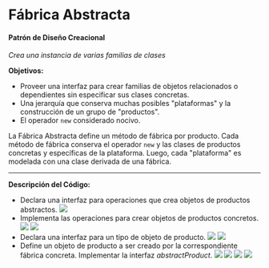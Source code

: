 # Fábrica Abstracta
#### Patrón de Diseño Creacional
*Crea una instancia de varias familias de clases*

**Objetivos:**
- Proveer una interfaz para crear familias de objetos relacionados o dependientes sin especificar sus clases concretas.
- Una jerarquía que conserva muchas posibles "plataformas" y la construcción de un grupo de "productos".
- El operador `new` considerado nocivo.

La Fábrica Abstracta define un método de fábrica por producto. Cada método de fábrica conserva el operador `new` y las clases de productos concretas y específicas de la plataforma. Luego, cada "plataforma" es modelada con una clase derivada de una fábrica.

---
**Descripción del Código:**
- Declara una interfaz para operaciones que crea objetos de productos abstractos.
![](https://pandao.github.io/editor.md/images/logos/editormd-logo-180x180.png)
- Implementa las operaciones para crear objetos de productos concretos.
![](https://pandao.github.io/editor.md/images/logos/editormd-logo-180x180.png)
![](https://pandao.github.io/editor.md/images/logos/editormd-logo-180x180.png)
- Declara una interfaz para un tipo de objeto de producto.
![](https://pandao.github.io/editor.md/images/logos/editormd-logo-180x180.png)
![](https://pandao.github.io/editor.md/images/logos/editormd-logo-180x180.png)
- Define un objeto de producto a ser creado por la correspondiente fábrica concreta.
Implementar la interfaz *abstractProduct*.
![](https://pandao.github.io/editor.md/images/logos/editormd-logo-180x180.png)
![](https://pandao.github.io/editor.md/images/logos/editormd-logo-180x180.png)
![](https://pandao.github.io/editor.md/images/logos/editormd-logo-180x180.png)
![](https://pandao.github.io/editor.md/images/logos/editormd-logo-180x180.png)